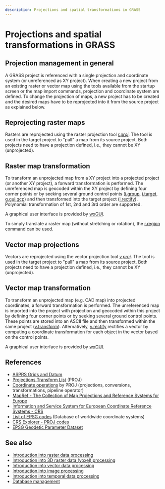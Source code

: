```yaml
---
description: Projections and spatial transformations in GRASS
---
```


# Projections and spatial transformations in GRASS

## Projection management in general

A GRASS project is referenced with a single projection and coordinate
system (or unreferenced as XY project). When creating a new project from
an existing raster or vector map using the tools available from the
startup screen or the map import commands, projection and coordinate
system are defined. To change the projection of maps, a new project has
to be created and the desired maps have to be reprojected into it from
the source project as explained below.

## Reprojecting raster maps

Rasters are reprojected using the raster projection tool
*[r.proj](r.proj.md)*. The tool is used in the target project to "pull"
a map from its source project. Both projects need to have a projection
defined, i.e., they cannot be XY (unprojected).

## Raster map transformation

To transform an unprojected map from a XY project into a projected
project (or another XY project), a forward transformation is performed.
The unreferenced map is geocoded within the XY project by defining four
corner points or by seeking several ground control points
([i.group](i.group.md), [i.target](i.target.md),
[g.gui.gcp](g.gui.gcp.md)) and then transformed into the target project
([i.rectify](i.rectify.md)). Polynomial transformation of 1st, 2nd and
3rd order are supported.

A graphical user interface is provided by [wxGUI](wxGUI.md).

To simply translate a raster map (without stretching or rotation), the
[r.region](r.region.md) command can be used.

## Vector map projections

Vectors are reprojected using the vector projection tool
*[v.proj](v.proj.md)*. The tool is used in the target project to "pull"
a map from its source project. Both projects need to have a projection
defined, i.e., they cannot be XY (unprojected).

## Vector map transformation

To transform an unprojected map (e.g. CAD map) into projected
coordinates, a forward transformation is performed. The unreferenced map
is imported into the project with projection and geocoded within this
project by defining four corner points or by seeking several ground
control points. These points are stored into an ASCII file and then
transformed within the same project ([v.transform](v.transform.md)).
Alternatively, [v.rectify](v.rectify.md) rectifies a vector by computing
a coordinate transformation for each object in the vector based on the
control points.

A graphical user interface is provided by [wxGUI](wxGUI.md).

## References

- [ASPRS Grids and
  Datum](https://www.asprs.org/asprs-publications/grids-and-datums)
- [Projections Transform List](http://geotiff.maptools.org/proj_list/)
  (PROJ)
- [Coordinate operations](https://proj.org/operations/index.html) by
  PROJ (projections, conversions, transformations, pipeline operator)
- [MapRef - The Collection of Map Projections and Reference Systems for
  Europe](https://mapref.org)
- [Information and Service System for European Coordinate Reference
  Systems - CRS](https://www.crs-geo.eu/)
- [List of EPSG codes](https://spatialreference.org/)
  (Database of worldwide coordinate systems)
- [CRS Explorer - PROJ codes](https://crs-explorer.proj.org/)
- [EPSG Geodetic Parameter Dataset](https://epsg.org/)

## See also

- [Introduction into raster data processing](rasterintro.md)
- [Introduction into 3D raster data (voxel)
  processing](raster3dintro.md)
- [Introduction into vector data processing](vectorintro.md)
- [Introduction into image processing](imageryintro.md)
- [Introduction into temporal data processing](temporalintro.md)
- [Database management](databaseintro.md)
